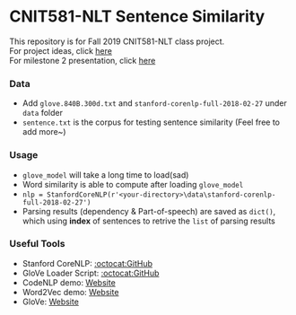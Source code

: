 # CNIT581-NLT Sentence Similarity
This repository is for Fall 2019 CNIT581-NLT class project.  
 For project ideas, click [here](https://docs.google.com/document/d/125JhN6XhmpnZ5nq2uthlHJNAeYQ7m2gv8A8pHmt-73o/edit)  
 For milestone 2 presentation, click [here](https://docs.google.com/presentation/d/1ZaZiEU2XsEFCUAA03z8qERim2d6MGDG9oSFAT9bVzwE/edit#slide=id.g78e23b0480_1_68)  
### Data
  * Add `glove.840B.300d.txt` and `stanford-corenlp-full-2018-02-27` under `data` folder
  * `sentence.txt` is the corpus for testing sentence similarity (Feel free to add more~)
  
### Usage
  * `glove_model` will take a long time to load(sad)
  * Word similarity is able to compute after loading `glove_model`
  * `nlp = StanfordCoreNLP(r'<your-directory>\data\stanford-corenlp-full-2018-02-27')`
  * Parsing results (dependency & Part-of-speech) are saved as `dict()`, which using **index** of sentences to retrive the `list` of parsing results

### Useful Tools
 * Stanford CoreNLP:    [:octocat:GitHub](https://github.com/Lynten/stanford-corenlp)
 * GloVe Loader Script: [:octocat:GitHub](https://github.com/lostkuma/loadGlove)
 * CodeNLP demo:        [Website](http://corenlp.run/)
 * Word2Vec demo:       [Website](http://bionlp-www.utu.fi/wv_demo/)
 * GloVe:               [Website](https://nlp.stanford.edu/projects/glove/)
